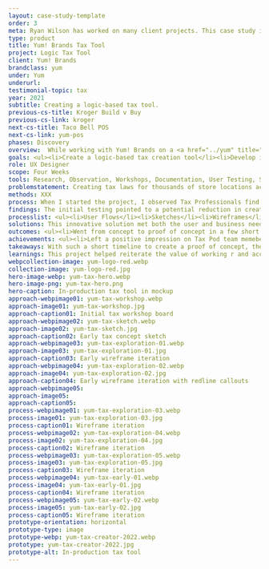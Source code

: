 ```yaml
---
layout: case-study-template
order: 3
meta: Ryan Wilson has worked on many client projects. This case study is an example of some of the excellent product design work he could do on your project.
type: product
title: Yum! Brands Tax Tool
project: Logic Tax Tool
client: Yum! Brands
brandclass: yum
under: Yum
underurl: 
testimonial-topic: tax
year: 2021
subtitle: Creating a logic-based tax tool.
previous-cs-title: Kroger Build v Buy
previous-cs-link: kroger
next-cs-title: Taco Bell POS
next-cs-link: yum-pos
phases: Discovery
overview:  While working with Yum! Brands on a <a href="../yum" title="Yum! Brands MMT">Menu Management Tool</a>, I was asked to join and support the Tax Pod. I worked to ideate and iterate through a logic-based tax creator concept. My focus was to create a method for making any U.S. tax that any individual store might encounter. For example, I used the Henrico County tax laws, one of the most complex in the country, as a baseline for the system. If that tax could be created within our solution, any tax could.
goals: <ul><li>Create a logic-based tax creation tool</li><li>Develop interactions that make creating complex tax laws simple</li></ul>
role: UX Designer
scope: Four Weeks
tools: Research, Observation, Workshops, Documentation, User Testing, Sketching, Figma
problemstatement: Creating tax laws for thousands of store locations across multiple brands is difficult and cumbersome. (Some might say "taxing"). The new <a href="../yum" title="Yum! Brands MMT">Menu Management Tool</a> would allow for a centralized location for Yum! Tax Professionals to be able to create and modify governing tax laws for every store in the United States.
methods: XXX
process: When I started the project, I observed Tax Professionals find details and capture comparative data to improve workflow. <ul><li>How long does the current tax creation process take?</li><li>What is the governing process?</li><li>How frequently are taxes updated once they are in the system?</li></ul>The goal was to provide a simple method for creating logically complex taxes that could be programmatically applied to any store in the United States. From my understanding of the needs and pain points of the user, and research into logic-based tools, I developed product requirements and user flows.<br> <br>I ideated and iterated wireframe UI concepts, simplifying a very complex process. I made them extra ugly (red & blue) to focus the team on functionality over aesthetic. The final wireframes utilized Material UI patterns created within the design system.<br> <br>I provided the HTML and CSS for the testable proof of concept (POC) and created and ran user testing with Yum's tax professionals.
findings: The initial testing pointed to a potential reduction in creating all of the taxes for a new store by 50 to 65 percent at full scale. Users reacted positively to the new system, noting that taxes were easier and faster to input than the current system.
processlist: <ul><li>User Flows</li><li>Sketches</li><li>Wireframes</li><li>Design System</li><li>Mockups</li><li>Prototypes</li><li>User Testing</li><li>Iteration & Refinement</li></ul>
solutions: This innovative solution met both the user and business needs. The logic-based tax tool has been implemented and is used by Yum! Tax professionals to create and update all of the taxes for every U.S. store. Reception from the Yum Tax team continues to be positive.
outcomes: <ul><li>Went from concept to proof of concept in a few short weeks</li><li>Simplified the complex process of creating taxes for KFC, Taco Bell, and Pizza Hut stores</li></ul>
achievements: <ul><li>Left a positive impression on Tax Pod team memebers</li><li>Overview of the tax tool was presented in an all-hands team meeting to all of Yum.dev</li></ul>
takeaways: With such a short timeline to create a proof of concept, there isn't much room for reflection on what I would have done differently. However, I would have preferred to have created a high-functionality prototype in Axure before going to a coded POC. This didn't happen on this project because we had a dedicated Dev who focused on creating the POC. However, there is potential to learn more from a quickly built, throw-away prototype before any code is written.
learnings: This project helped reiterate the value of working r and accurately. Scrappy research, testing, and iterating through sketching allowed me to get to a testable concept in a short time.
webpcollection-image: yum-logo-red.webp
collection-image: yum-logo-red.jpg
hero-image-webp: yum-tax-hero.webp
hero-image-png: yum-tax-hero.png
hero-caption: In-production tax tool in mockup
approach-webpimage01: yum-tax-workshop.webp
approach-image01: yum-tax-workshop.jpg
approach-caption01: Initial tax workshop board
approach-webpimage02: yum-tax-sketch.webp
approach-image02: yum-tax-sketch.jpg
approach-caption02: Early tax concept sketch
approach-webpimage03: yum-tax-exploration-01.webp
approach-image03: yum-tax-exploration-01.jpg
approach-caption03: Early wireframe iteration
approach-webpimage04: yum-tax-exploration-02.webp
approach-image04: yum-tax-exploration-02.jpg
approach-caption04: Early wireframe iteration with redline callouts
approach-webpimage05:
approach-image05:
approach-caption05: 
process-webpimage01: yum-tax-exploration-03.webp
process-image01: yum-tax-exploration-03.jpg
process-caption01: Wireframe iteration
process-webpimage02: yum-tax-exploration-04.webp
process-image02: yum-tax-exploration-04.jpg
process-caption02: Wireframe iteration
process-webpimage03: yum-tax-exploration-05.webp
process-image03: yum-tax-exploration-05.jpg
process-caption03: Wireframe iteration
process-webpimage04: yum-tax-early-01.webp
process-image04: yum-tax-early-01.jpg
process-caption04: Wireframe iteration
process-webpimage05: yum-tax-early-02.webp
process-image05: yum-tax-early-02.jpg
process-caption05: Wireframe iteration
prototype-orientation: horizontal
prototype-type: image
prototype-webp: yum-tax-creator-2022.webp
prototype: yum-tax-creator-2022.jpg
prototype-alt: In-production tax tool
---
```

